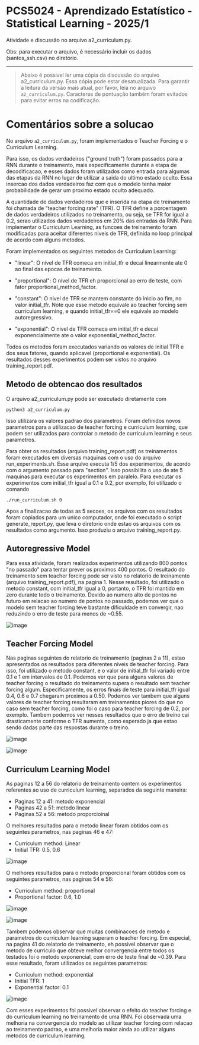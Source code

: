 # PCS5024 - Aprendizado Estatístico - Statistical Learning - 2025/1

Atividade e discussão no arquivo a2_curriculum.py.

Obs: para executar o arquivo, é necessário incluir os dados (santos_ssh.csv) no diretório.

---
> Abaixo é possivel ler uma cópia da discussão do arquivo a2_curriculum.py. Essa cópia pode estar desatualizada. Para garantir a leitura da versão mais atual, por favor, leia no arquivo `a2_curriculum.py`. Caracteres de pontuação também foram evitados para evitar erros na codificação.

# Comentários sobre a solucao

No arquivo `a2_curriculum.py`, foram implementados o Teacher Forcing e o Curriculum Learning.

Para isso, os dados verdadeiros ("ground truth") foram passados para a RNN durante o treinamento, mais especificamente durante a etapa de decodificacao, e esses dados foram utilizados como entrada para algumas das etapas da RNN no lugar de utilizar a saida do ultimo estado oculto. Essa insercao dos dados verdadeiros faz com que o modelo tenha maior probabilidade de gerar um proximo estado oculto adequado.

A quantidade de dados verdadeiros que e inserida na etapa de treinamento foi chamada de "teacher forcing rate" (TFR). O TFR define a porcentagem de dados verdadeiros utilizados no treinamento, ou seja, se TFR for igual a 0.2, serao utilizados dados verdadeiros em 20% das entradas da RNN. Para implementar o Curriculum Learning, as funcoes de treinamento foram modificadas para aceitar diferentes niveis de TFR, definida no loop principal de acordo com alguns metodos.

Foram implementados os seguintes metodos de Curriculum Learning:

- "linear": O nivel de TFR comeca em initial_tfr e decai linearmente ate 0 ao final das epocas de treinamento.

- "proportional": O nivel de TFR eh proporcional ao erro de teste, com fator proportional_method_factor.

- "constant": O nivel de TFR se mantem constante do inicio ao fim, no valor initial_tfr. Note que esse metodo equivale ao teacher forcing sem curriculum learning, e quando initial_tfr==0 ele equivale ao modelo autoregressivo.

- "exponential": O nivel de TFR comeca em initial_tfr e decai exponencialmente ate o valor exponential_method_factor.

Todos os metodos foram executados variando os valores de initial TFR e dos seus fatores, quando aplicavel (proportional e exponential). Os resultados desses experimentos podem ser vistos no arquivo training_report.pdf.

## Metodo de obtencao dos resultados

O arquivo a2_curriculum.py pode ser executado diretamente com

```
python3 a2_curriculum.py
```

Isso utilizara os valores padrao dos parametros. Foram definidos novos parametros para a utilizacao de teacher forcing e curriculum learning, que podem ser utilizados para controlar o metodo de curriculum learning e seus parametros.

Para obter os resultados (arquivo training_report.pdf) os treinamentos foram executados em diversas maquinas com o uso do arquivo run_experiments.sh. Esse arquivo executa 1/5 dos experimentos, de acordo com o argumento passado para "section". Isso possibilita o uso de ate 5 maquinas para executar os experimentos em paralelo. Para executar os experimentos com initial_tfr igual a 0.1 e 0.2, por exemplo, foi utilizado o comando 

```
./run_curriculum.sh 0 
```

Apos a finalizacao de todas as 5 secoes, os arquivos com os resultados foram copiados para um unico computador, onde foi executado o script generate_report.py, que leva o diretorio onde estao os arquivos com os resultados como argumento. Isso produziu o arquivo training_report.py.


## Autoregressive Model

Para essa atividade, foram realizados experimentos utilizando 800 pontos "no passado" para tentar prever os proximos 400 pontos. O resultado do treinamento sem teacher forcing pode ser visto no relatorio de treinamento (arquivo training_report.pdf), na pagina 1. Nesse resultado, foi utilizado o metodo constant, com initial_tfr igual a 0, portanto, o TFR foi mantido em zero durante todo o treinamento. Devido ao numero alto de pontos no futuro em relacao ao numero de pontos no passado, podemos ver que o modelo sem teacher forcing teve bastante dificuldade em convergir, nao reduzindo o erro de teste para menos de ~0.55.

![image](https://github.com/user-attachments/assets/fe010356-c1c6-430e-b7b4-980d5fcb6ddb)


## Teacher Forcing Model

Nas paginas seguintes do relatorio de treinamento (paginas 2 a 11), estao apresentados os resultados para diferentes niveis de teacher forcing. Para isso, foi utilizado o metodo constant, e o valor de initial_tfr foi variado entre 0.1 e 1 em intervalos de 0.1. Podemos ver que para alguns valores de teacher forcing o resultado do treinamento supera o resultado sem teacher forcing algum. Especificamente, os erros finais de teste para initial_tfr igual 0.4, 0.6 e 0.7 chegaram proximos a 0.50. Podemos ver tambem que alguns valores de teacher forcing resultaram em treinamentos piores do que no caso sem teacher forcing, como foi o caso para teacher forcing de 0.2, por exemplo. Tambem podemos ver nesses resultados que o erro de treino cai drasticamente conforme o TFR aumenta, como esperado ja que estao sendo dadas parte das respostas durante o treino.

![image](https://github.com/user-attachments/assets/cf7cf054-b246-4bb2-b069-ab153cf81246)


![image](https://github.com/user-attachments/assets/21bdbe72-55f5-4683-a3a9-50809bbf0cdb)


## Curriculum Learning Model

As paginas 12 a 56 do relatorio de treinamento contem os experimentos referentes ao uso de curriculum learning, separados da seguinte maneira:

- Paginas 12 a 41: metodo exponencial
- Paginas 42 a 51: metodo linear
- Paginas 52 a 56: metodo proporcioinal

O melhores resultados para o metodo linear foram obtidos com os seguintes parametros, nas paginas 46 e 47:

- Curriculum method: Linear
- Initial TFR: 0.5, 0.6

![image](https://github.com/user-attachments/assets/1d0ed22d-9ad4-4d1c-8267-85154e17ed4a)


O melhores resultados para o metodo proporcional foram obtidos com os seguintes parametros, nas paginas 54 e 56:

- Curriculum method: proportional
- Proportional factor: 0.6, 1.0

![image](https://github.com/user-attachments/assets/3dd2ecdc-2094-4d94-9edb-200914183d9a)

![image](https://github.com/user-attachments/assets/ba51b5e7-1ae5-4f62-9dd8-b20ee2d24f5c)


Tambem podemos observar que muitas combinacoes de metodo e parametros do curriculum learning superam o teacher forcing. Em especial, na pagina 41 do relatorio de treinamento, eh possivel observar que o metodo de curriculo que obteve melhor convergencia entre todos os testados foi o metodo exponencial, com erro de teste final de ~0.39. Para esse resultado, foram utilizados os seguintes parametros:

- Curriculum method: exponential
- Initial TFR: 1
- Exponential factor: 0.1

![image](https://github.com/user-attachments/assets/4366b329-43fd-4b52-b91e-d4f61ce4b544)

Com esses experimentos foi possivel observar o efeito do teacher forcing e do curriculum learning no treinamento de uma RNN. Foi observada uma melhoria na convergencia do modelo ao utilizar teacher forcing com relacao ao treinamento padrao, e uma melhoria maior ainda ao utilizar alguns metodos de curriculum learning.





